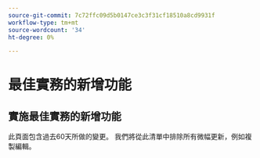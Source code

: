 ```yaml
---
source-git-commit: 7c72ffc09d5b0147ce3c3f31cf18510a8cd9931f
workflow-type: tm+mt
source-wordcount: '34'
ht-degree: 0%

---
```

# 最佳實務的新增功能

## 實施最佳實務的新增功能

此頁面包含過去60天所做的變更。 我們將從此清單中排除所有微幅更新，例如複製編輯。
